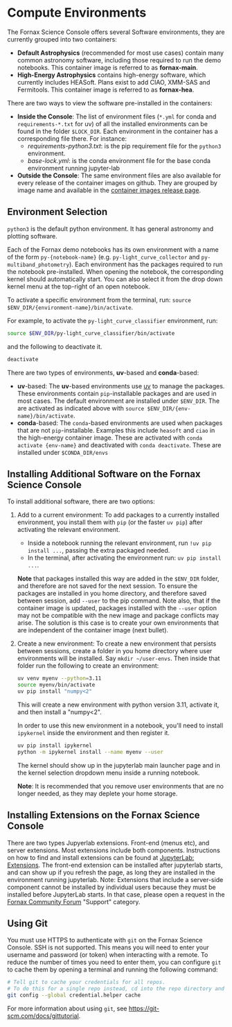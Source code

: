 # Compute Environments

The Fornax Science Console offers several Software environments, they are currently grouped into two containers:

-   **Default Astrophysics** (recommended for most use cases) contain many common astronomy software, including those required to run the demo notebooks.
    This container image is referred to as **fornax-main**.
-   **High-Energy Astrophysics** contains high-energy software, which currently includes HEASoft.
    Plans exist to add CIAO, XMM-SAS and Fermitools.
    This container image is referred to as **fornax-hea**.

There are two ways to view the software pre-installed in the containers:

-   **Inside the Console**:
    The list of environment files (`*.yml` for conda and `requirements-*.txt` for uv) of all the installed environments can be found in the folder `$LOCK_DIR`.
    Each environment in the container has a corresponding file there.
    For instance:
    -   *requirements-python3.txt*: is the pip requirement file for the `python3` environment.
    -   *base-lock.yml*: is the conda environment file for the base conda environment running jupyter-lab
-   **Outside the Console**: The same environment files are also available for every release of the container images on github.
    They are grouped by image name and available in the [container images release page](https://github.com/nasa-fornax/fornax-images/releases).

## Environment Selection

`python3` is the default python environment.
It has general astronomy and plotting software.

Each of the Fornax demo notebooks has its own environment with a name of the form `py-{notebook-name}` (e.g. `py-light_curve_collector` and `py-multiband_photometry`).
Each environment has the packages required to run the notebook  pre-installed.
When opening the notebook, the corresponding kernel should automatically start.
You can also select it from the drop down kernel menu at the top-right of an open notebook.

To activate a specific environment from the terminal, run: `source $ENV_DIR/{environment-name}/bin/activate`.

For example, to activate the `py-light_curve_classifier` environment, run:

```sh
source $ENV_DIR/py-light_curve_classifier/bin/activate
```

and the following to deactivate it.

```sh
deactivate
```

There are two types of environments, **uv**-based and **conda**-based:

-   **uv**-based:
    The **uv**-based environments use [uv](https://docs.astral.sh/uv/) to manage the packages.
    These environments contain `pip`-installable packages and are used in most cases.
    The default environment are installed under `$ENV_DIR`.
    The are activated as indicated above with `source $ENV_DIR/{env-name}/bin/activate`.
-   **conda**-based:
    The `conda`-based environments are used when packages that are not `pip`-installable.
    Examples this include `heasoft` and `ciao` in the high-energy container image.
    These are activated with `conda activate {env-name}` and deactivated with `conda deactivate`.
    These are installed under `$CONDA_DIR/envs`

## Installing Additional Software on the Fornax Science Console

To install additional software, there are two options:

1.  Add to a current environment:
    To add packages to a currently installed environment, you install them with `pip` (or the faster `uv pip`) after activating the relevant environment.
    -   Inside a notebook running the relevant environment, run `!uv pip install ...`, passing the extra packaged needed.
    -   In the terminal, after activating the environment run: `uv pip install ...`.

    **Note** that packages installed this way are added in the `$ENV_DIR` folder, and therefore are not saved for the next session.
    To ensure the packages are installed in you home directory, and therefore saved between session, add `--user` to the pip command.
    Note also, that if the container image is updated, packages installed with the `--user` option may not be compatible with the new image and package conflicts may arise.
    The solution is this case is to create your own environments that are independent of the container image (next bullet).

2.  Create a new environment:
    To create a new environment that persists between sessions, create a folder in you home directory where user environments will be installed.
    Say `mkdir ~/user-envs`.
    Then inside that folder run the following to create an environment:

    ```sh
    uv venv myenv --python=3.11
    source myenv/bin/activate
    uv pip install "numpy<2"
    ```

    This will create a new environment with python version 3.11, activate it, and then install a "numpy<2".

    In order to use this new environment in a notebook, you'll need to install `ipykernel` inside the environment and then register it.

    ```sh
    uv pip install ipykernel
    python -m ipykernel install --name myenv --user
    ```

    The kernel should show up in the jupyterlab main launcher page and in the kernel selection dropdown menu inside a running notebook.

    **Note**: It is recommended that you remove user environments that are no longer needed, as they may deplete your home storage.

## Installing Extensions on the Fornax Science Console

There are two types Jupyerlab extensions.
Front-end (menus etc), and server extensions.
Most extensions include both components.
Instructions on how to find and install extensions can be found at [JupyterLab: Extensions](https://jupyterlab.readthedocs.io/en/stable/user/extensions.html).
The front-end extension can be installed after jupyterlab starts, and can show up if you refresh the page, as long they are installed in the environment running jupyterlab.
Note: Extensions that include a server-side component cannot be installed by individual users because they must be installed before JupyterLab starts.
In that case, please open a request in the [Fornax Community Forum](https://discourse.fornax.sciencecloud.nasa.gov/) "Support" category.

## Using Git

You must use HTTPS to authenticate with `git` on the Fornax Science Console.
SSH is not supported.
This means you will need to enter your username and password (or token) when interacting with a remote.
To reduce the number of times you need to enter them, you can configure `git` to cache them by opening a terminal and running the following command:

```sh
# Tell git to cache your credentials for all repos.
# To do this for a single repo instead, cd into the repo directory and remove '--global' before running the command.
git config --global credential.helper cache
```

For more information about using `git`, see https://git-scm.com/docs/gittutorial.
